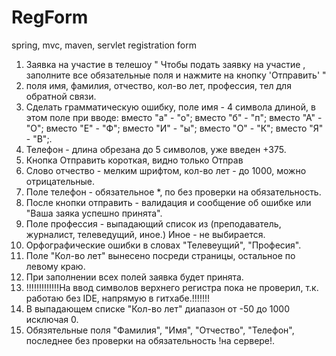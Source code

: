 # RegForm
spring, mvc, maven, servlet registration form

1. Заявка на участие в телешоу " Чтобы подать заявку на участие , заполните все обязательные поля и нажмите на кнопку 'Отправить' "
2. поля имя, фамилия, отчество, кол-во лет, профессия, тел для обратной связи.
3. Сделать грамматическую ошибку, поле имя - 4 символа длиной, в этом поле при вводе: 
            вместо  "а" - "о";
            вместо  "б" - "п";
            вместо  "А" - "О";
            вместо  "Е" - "Ф";
            вместо  "И" - "ы";
            вместо  "О" - "К";
            вместо  "Я" - "В";.
4. Телефон - длина обрезана до 5 символов, уже введен +375.
5. Кнопка Отправить короткая, видно только Отправ
6. Слово отчество - мелким шрифтом, кол-во лет - до 1000, можно отрицательные.
7. Поле телефон - обязательное *, по без проверки на обязательность.
8. После кнопки отправить - валидация и сообщение об ошибке или "Ваша заяка успешно принята".
9. Поле профессия - выпадающий список из (преподаватель, журналист, телеведущий, иное.) Иное - не выбирается.
10. Орфографические ошибки в словах "Телевеущий", "Професия".
11. Поле "Кол-во лет" вынесено посреди страницы, остальное по левому краю.
12. При заполнении всех полей заявка будет принята.
13. !!!!!!!!!!!!!На ввод символов верхнего регистра пока не проверил, т.к. работаю без IDE, напрямую в гитхабе.!!!!!!!
14. В выпадающем списке "Кол-во лет" диапазон от -50 до 1000 исключая 0.
15. Обязятельные поля "Фамилия", "Имя", "Отчество", "Телефон", последнее без проверки на обязательность !на сервере!.

